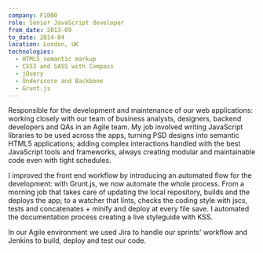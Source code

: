 ```yaml
---
company: F1000
role: Senior JavaScript developer
from_date: 2013-09
to_date: 2014-04
location: London, UK
technologies:
  - HTML5 semantic markup
  - CSS3 and SASS with Compass
  - jQuery
  - Underscore and Backbone
  - Grunt.js
---
```


Responsible for the development and maintenance of our web applications: working closely with our team of business analysts, designers, backend developers and QAs in an Agile team. My job involved writing JavaScript libraries to be used across the apps, turning PSD designs into semantic HTML5 applications; adding complex interactions handled with the best JavaScript tools and frameworks, always creating modular and maintainable code even with tight schedules.

I improved the front end workflow by introducing an automated flow for the development: with Grunt.js, we now automate the whole process. From a morning job that takes care of updating the local repository, builds and the deploys the app; to a watcher that lints, checks the coding style with jscs, tests and concatenates + minify and deploy at every file save. I automated the documentation process creating a live styleguide with KSS.

In our Agile environment we used Jira to handle our sprints' workflow and Jenkins to build, deploy and test our code.
